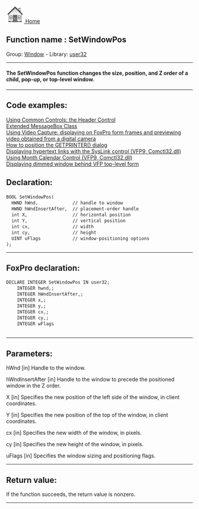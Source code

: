 [<img src="../../images/home.png"> Home ](https://github.com/VFPX/Win32API)  

## Function name : SetWindowPos
Group: [Window](../../functions_group.md#Window)  -  Library: [user32](../../Libraries.md#user32)  
***  


#### The SetWindowPos function changes the size, position, and Z order of a child, pop-up, or top-level window.
***  


## Code examples:
[Using Common Controls: the Header Control](../../samples/sample_298.md)  
[Extended MessageBox Class](../../samples/sample_418.md)  
[Using Video Capture: displaying on FoxPro form frames and previewing video obtained from a digital camera](../../samples/sample_437.md)  
[How to position the GETPRINTER() dialog](../../samples/sample_482.md)  
[Displaying hypertext links with the SysLink control (VFP9, Comctl32.dll)](../../samples/sample_559.md)  
[Using Month Calendar Control (VFP9, Comctl32.dll)](../../samples/sample_560.md)  
[Displaying dimmed window behind VFP top-level form](../../samples/sample_578.md)  

## Declaration:
```foxpro  
BOOL SetWindowPos(
  HWND hWnd,             // handle to window
  HWND hWndInsertAfter,  // placement-order handle
  int X,                 // horizontal position
  int Y,                 // vertical position
  int cx,                // width
  int cy,                // height
  UINT uFlags            // window-positioning options
);  
```  
***  


## FoxPro declaration:
```foxpro  
DECLARE INTEGER SetWindowPos IN user32;
	INTEGER hwnd,;
	INTEGER hWndInsertAfter,;
	INTEGER x,;
	INTEGER y,;
	INTEGER cx,;
	INTEGER cy,;
	INTEGER wFlags
  
```  
***  


## Parameters:
hWnd 
[in] Handle to the window. 

hWndInsertAfter 
[in] Handle to the window to precede the positioned window in the Z order. 

X 
[in] Specifies the new position of the left side of the window, in client coordinates. 

Y 
[in] Specifies the new position of the top of the window, in client coordinates. 

cx 
[in] Specifies the new width of the window, in pixels. 

cy 
[in] Specifies the new height of the window, in pixels. 

uFlags 
[in] Specifies the window sizing and positioning flags.

  
***  


## Return value:
If the function succeeds, the return value is nonzero.  
***  


